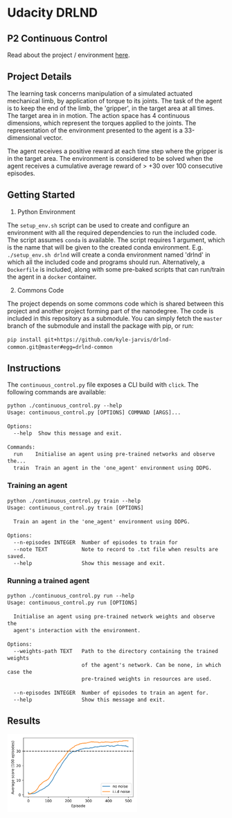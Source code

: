 # Udacity DRLND

## P2 Continuous Control
Read about the project / environment [here](./UdacityP2ContinuousControl.md).

## Project Details
The learning task concerns manipulation of a simulated actuated mechanical limb,
by application of torque to its joints. The task of the agent is to keep the
end of the limb, the 'gripper', in the target area at all times. The target area
in in motion. The action space has 4 continuous dimensions, which represent the
torques applied to the joints. The representation of the environment presented
to the agent is a 33-dimensional vector.

The agent receives a positive reward at each time step where the gripper is in 
the target area. The environment is considered to be solved when the agent 
receives a cumulative average reward of > +30 over 100 consecutive episodes.

## Getting Started
1. Python Environment

The `setup_env.sh` script can be used to create and configure an environment with all the required dependencies to run the included code. The script assumes `conda` is available. The script requires 1 argument, which is the name that will be given to the created conda environment. E.g. `./setup_env.sh drlnd` will create a conda environment named 'drlnd' in which all the included code and programs should run. Alternatively, 
a `Dockerfile` is included, along with some pre-baked scripts that can run/train
the agent in a `docker` container.

2. Commons Code

The project depends on some commons code which is shared between this project and
another project forming part of the nanodegree. The code is included in this
repository as a submodule. You can simply fetch the `master` branch of the submodule
and install the package with pip, or run:

`pip install git+https://github.com/kyle-jarvis/drlnd-common.git@master#egg=drlnd-common`

## Instructions
The `continuous_control.py` file exposes a CLI build with `click`. The following
commands are available:

```
python ./continuous_control.py --help
Usage: continuous_control.py [OPTIONS] COMMAND [ARGS]...

Options:
  --help  Show this message and exit.

Commands:
  run    Initialise an agent using pre-trained networks and observe the...
  train  Train an agent in the 'one_agent' environment using DDPG.
```

### Training an agent

```
python ./continuous_control.py train --help
Usage: continuous_control.py train [OPTIONS]

  Train an agent in the 'one_agent' environment using DDPG.

Options:
  --n-episodes INTEGER  Number of episodes to train for
  --note TEXT           Note to record to .txt file when results are saved.
  --help                Show this message and exit.
```

### Running a trained agent

```
python ./continuous_control.py run --help
Usage: continuous_control.py run [OPTIONS]

  Initialise an agent using pre-trained network weights and observe the
  agent's interaction with the environment.

Options:
  --weights-path TEXT   Path to the directory containing the trained weights
                        of the agent's network. Can be none, in which case the
                        pre-trained weights in resources are used.

  --n-episodes INTEGER  Number of episodes to train an agent for.
  --help                Show this message and exit.
```

## Results

<img src = "./resources/comparison.png" width="300"/>